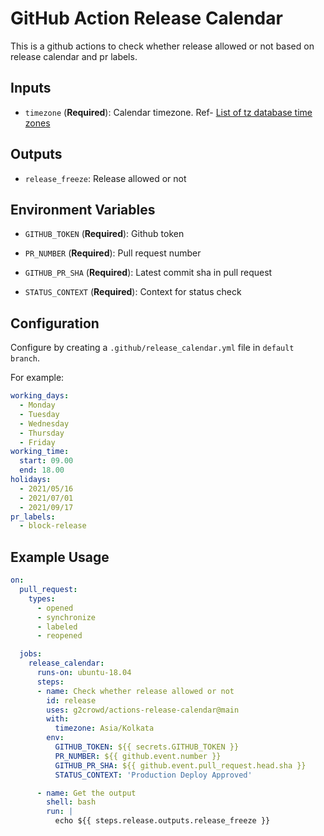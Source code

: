 # GitHub Action Release Calendar #

This is a github actions to check whether release allowed or not based on release calendar and pr labels.


## Inputs ##

* `timezone` (**Required**): Calendar timezone. Ref- [List of tz database time zones](https://en.wikipedia.org/wiki/List_of_tz_database_time_zones#List)


## Outputs ##

* `release_freeze`: Release allowed or not


## Environment Variables ##

* `GITHUB_TOKEN` (**Required**): Github token

* `PR_NUMBER` (**Required**): Pull request number

* `GITHUB_PR_SHA` (**Required**): Latest commit sha in pull request

* `STATUS_CONTEXT` (**Required**): Context for status check


## Configuration ##

Configure by creating a `.github/release_calendar.yml` file in `default branch`.

For example:

```yml
working_days:
  - Monday
  - Tuesday
  - Wednesday
  - Thursday
  - Friday
working_time:
  start: 09.00
  end: 18.00
holidays:
  - 2021/05/16
  - 2021/07/01
  - 2021/09/17
pr_labels:
  - block-release
```


## Example Usage ##

```yaml
on:
  pull_request:
    types:
      - opened
      - synchronize
      - labeled
      - reopened

  jobs:
    release_calendar:
      runs-on: ubuntu-18.04
      steps:
      - name: Check whether release allowed or not
        id: release
        uses: g2crowd/actions-release-calendar@main
        with:
          timezone: Asia/Kolkata
        env:
          GITHUB_TOKEN: ${{ secrets.GITHUB_TOKEN }}
          PR_NUMBER: ${{ github.event.number }}
          GITHUB_PR_SHA: ${{ github.event.pull_request.head.sha }}
          STATUS_CONTEXT: 'Production Deploy Approved'

      - name: Get the output
        shell: bash
        run: |
          echo ${{ steps.release.outputs.release_freeze }}
```
